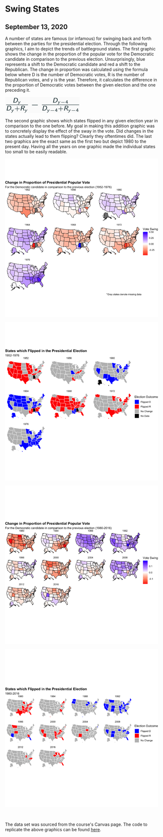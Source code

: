 # Swing States
## September 13, 2020

A number of states are famous (or infamous) for swinging back and forth between the parties for the presidential election. Through the following graphics, I aim to depict the trends of battleground states. The first graphic shows the change in the proportion of the popular vote for the Democratic candidate in comparison to the previous election. Unsurprisingly, blue represents a shift to the Democratic candidate and red a shift to the Republican. The change in proportion was calculated using the formula below where D is the number of Democratic votes, R is the number of Republican votes, and y is the year. Therefore, it calculates the difference in the proportion of Democratic votes between the given election and the one preceding it.

![equation](../figures/equation.png)

The second graphic shows which states flipped in any given election year in comparison to the one before. My goal in making this addition graphic was to concretely display the effect of the sway in the vote. Did changes in the states actually lead to them flipping? Clearly they oftentimes did. The last two graphics are the exact same as the first two but depict 1980 to the present day. Having all the years on one graphic made the individual states too small to be easily readable.

![swing1](../figures/swing1.png)

![flip1](../figures/flip1.png)

![swing2](../figures/swing2.png)

![flip2](../figures/flip2.png)

<br>

The data set was sourced from the course's Canvas page. The code to replicate the above graphics can be found [here](https://github.com/SamuelLowry/gov1347_blog/blob/master/scripts/01-blog.R).
